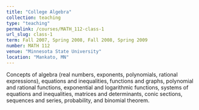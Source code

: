 ```yaml
---
title: "College Algebra"
collection: teaching
type: "teaching"
permalink: /courses/MATH_112-class-1
url_slug: class-1
term: Fall 2007, Spring 2008, Fall 2008, Spring 2009
number: MATH 112
venue: "Minnesota State University"
location: "Mankato, MN"
---
```


Concepts of algebra (real numbers, exponents, polynomials, rational expressions), equations and inequalities, functions and graphs, polynomial and rational functions, exponential and logarithmic functions, systems of equations and inequalities, matrices and determinants, conic sections, sequences and series, probability, and binomial theorem.
